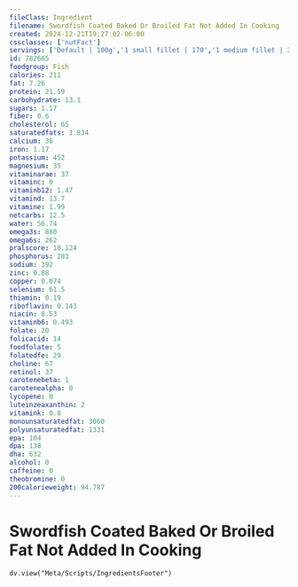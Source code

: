 ```yaml
---
fileClass: Ingredient
filename: Swordfish Coated Baked Or Broiled Fat Not Added In Cooking
created: 2024-12-21T19:27:02-06:00
cssclasses: ['nutFact']
servings: ['Default | 100g','1 small fillet | 170','1 medium fillet | 227','1 large fillet | 340','1 steak | 227','1 cup, cooked, flaked | 136','1 oz, boneless, raw (yield after cooking) | 27','1 oz, boneless, cooked | 28','1 oz, with bone, raw (yield after cooking, bone removed) | 18','1 oz, with bone, cooked (yield after bone removed) | 19']
id: 782665
foodgroup: Fish
calories: 211
fat: 7.26
protein: 21.59
carbohydrate: 13.1
sugars: 1.17
fiber: 0.6
cholesterol: 65
saturatedfats: 1.834
calcium: 36
iron: 1.17
potassium: 452
magnesium: 35
vitaminarae: 37
vitaminc: 0
vitaminb12: 1.47
vitamind: 13.7
vitamine: 1.99
netcarbs: 12.5
water: 56.74
omega3s: 880
omega6s: 262
pralscore: 10.124
phosphorus: 283
sodium: 392
zinc: 0.88
copper: 0.074
selenium: 61.5
thiamin: 0.19
riboflavin: 0.143
niacin: 8.53
vitaminb6: 0.493
folate: 20
folicacid: 14
foodfolate: 5
folatedfe: 29
choline: 67
retinol: 37
carotenebeta: 1
carotenealpha: 0
lycopene: 0
luteinzeaxanthin: 2
vitamink: 0.8
monounsaturatedfat: 3060
polyunsaturatedfat: 1331
epa: 104
dpa: 138
dha: 632
alcohol: 0
caffeine: 0
theobromine: 0
200calorieweight: 94.787
---
```


# Swordfish Coated Baked Or Broiled Fat Not Added In Cooking

```dataviewjs
dv.view("Meta/Scripts/IngredientsFooter")
```